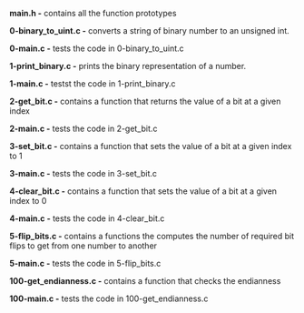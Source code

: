 **main.h -** contains all the function prototypes

**0-binary_to_uint.c -** converts a string of binary number to an unsigned int.

**0-main.c -** tests the code in 0-binary_to_uint.c

**1-print_binary.c -** prints the binary representation of a number.

**1-main.c -** testst the code in 1-print_binary.c

**2-get_bit.c -** contains a function that returns the value of a bit at a given index

**2-main.c -** tests the code in 2-get_bit.c

**3-set_bit.c -** contains a function that sets the value of a bit at a given index to 1

**3-main.c -** tests the code in 3-set_bit.c

**4-clear_bit.c -** contains a function that sets the value of a bit at a given index to 0

**4-main.c -** tests the code in 4-clear_bit.c

**5-flip_bits.c -** contains a functions the computes the number of required bit flips to get from one number to another

**5-main.c -** tests the code in 5-flip_bits.c

**100-get_endianness.c -** contains a function that checks the endianness

**100-main.c -** tests the code in 100-get_endianness.c
